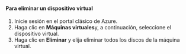 #### <a name="to-delete-a-virtual-device"></a>Para eliminar un dispositivo virtual

1. Inicie sesión en el portal clásico de Azure.
2. Haga clic en **Máquinas virtuales**y, a continuación, seleccione el dispositivo virtual.
3. Haga clic en **Eliminar** y elija eliminar todos los discos de la máquina virtual.



<!--HONumber=Jan17_HO1-->


